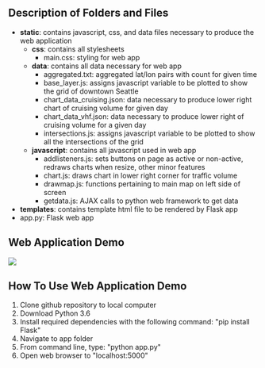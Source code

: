 ## Description of Folders and Files

* **static**: contains javascript, css, and data files necessary to produce the web application
  * **css**: contains all stylesheets
    * main.css: styling for web app
  * **data**: contains all data necessary for web app
    * aggregated.txt: aggregated lat/lon pairs with count for given time
    * base_layer.js: assigns javascript variable to be plotted to show the grid of downtown Seattle
    * chart_data_cruising.json: data necessary to produce lower right chart of cruising volume for given day
    * chart_data_vhf.json: data necessary to produce lower right of cruising volume for a given day
    * intersections.js: assigns javascript variable to be plotted to show all the intersections of the grid
  * **javascript**: contains all javascript used in web app
    * addlisteners.js: sets buttons on page as active or non-active, redraws charts when resize, other minor features
    * chart.js: draws chart in lower right corner for traffic volume
    * drawmap.js: functions pertaining to main map on left side of screen
    * getdata.js: AJAX calls to python web framework to get data
* **templates**: contains template html file to be rendered by Flask app
* app.py: Flask web app

## Web Application Demo

<img src="../results/demo.gif">

## How To Use Web Application Demo

1. Clone github repository to local computer
2. Download Python 3.6 
3. Install required dependencies with the following command: "pip install Flask"
4. Navigate to app folder
5. From command line, type: "python app.py"
6. Open web browser to "localhost:5000"

